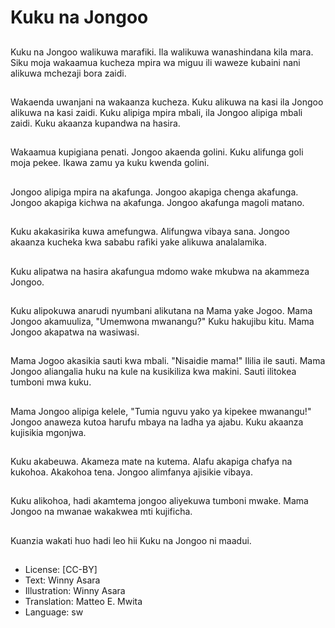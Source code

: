 # Kuku na Jongoo

##
Kuku na Jongoo walikuwa marafiki. Ila walikuwa wanashindana kila mara. Siku moja wakaamua kucheza mpira wa miguu ili waweze kubaini nani alikuwa mchezaji bora zaidi.

##
Wakaenda uwanjani na wakaanza kucheza. Kuku alikuwa na kasi ila Jongoo alikuwa na kasi zaidi. Kuku alipiga mpira mbali, ila Jongoo alipiga mbali zaidi. Kuku akaanza kupandwa na hasira.

##
Wakaamua kupigiana penati. Jongoo akaenda golini. Kuku alifunga goli moja pekee. Ikawa zamu ya kuku kwenda golini.

##
Jongoo alipiga mpira na akafunga. Jongoo akapiga chenga akafunga. Jongoo akapiga kichwa na akafunga. Jongoo akafunga magoli matano.

##
Kuku akakasirika kuwa amefungwa. Alifungwa vibaya sana. Jongoo akaanza kucheka kwa sababu rafiki yake alikuwa analalamika.

##
Kuku alipatwa na hasira akafungua mdomo wake mkubwa na akammeza Jongoo.

##
Kuku alipokuwa anarudi nyumbani alikutana na Mama yake Jogoo. Mama Jongoo akamuuliza, "Umemwona mwanangu?" Kuku hakujibu kitu. Mama Jongoo akapatwa na wasiwasi.

##
Mama Jogoo akasikia sauti kwa mbali. "Nisaidie mama!" Ililia ile sauti. Mama Jongoo aliangalia huku na kule na kusikiliza kwa makini. Sauti ilitokea tumboni mwa kuku.

##
Mama Jongoo alipiga kelele, "Tumia nguvu yako ya kipekee mwanangu!" Jongoo anaweza kutoa harufu mbaya na ladha ya ajabu. Kuku akaanza kujisikia mgonjwa.

##
Kuku akabeuwa. Akameza mate na kutema. Alafu akapiga chafya na kukohoa. Akakohoa tena. Jongoo alimfanya ajisikie vibaya.

##
Kuku alikohoa, hadi akamtema jongoo aliyekuwa tumboni mwake. Mama Jongoo na mwanae wakakwea mti kujificha.

##
Kuanzia wakati huo hadi leo hii Kuku na Jongoo ni maadui.

##
* License: [CC-BY]
* Text: Winny Asara
* Illustration: Winny Asara
* Translation: Matteo E. Mwita
* Language: sw
